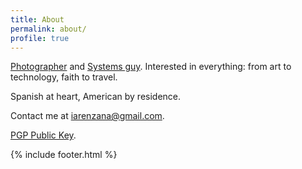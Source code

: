 ```yaml
---
title: About
permalink: about/
profile: true
---
```


[Photographer](http://arenzanaphotography.com) and [Systems guy](http://trnswrks.com).
Interested in everything: from art to technology, faith to travel.

Spanish at heart, American by residence.

Contact me at [iarenzana@gmail.com](mailto://iarenzana@gmail.com).

[PGP Public Key](https://raw.githubusercontent.com/iarenzana/iarenzana.github.io/master/assets/misc/rsa_public_key.txt).

{% include footer.html %}